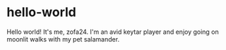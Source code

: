 # hello-world
Hello world! It's me, zofa24.
I'm an avid keytar player and enjoy going on moonlit walks with my pet salamander.
